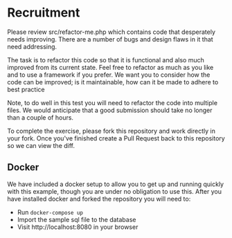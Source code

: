 # Recruitment
Please review src/refactor-me.php which contains code that desperately needs improving.  There are a number of bugs and design flaws in it that need addressing.

The task is to refactor this code so that it is functional and also much improved from its current state.  Feel free to refactor as much as you like and to use a framework if you prefer.  We want you to consider how the code can be improved; is it maintainable, how can it be made to adhere to best practice 

Note, to do well in this test you will need to refactor the code into multiple files.  We would anticipate that a good submission should take no longer than a couple of hours.

To complete the exercise, please fork this repository and work directly in your fork. Once you've finished create a Pull Request back to this repository so we can view the diff.

## Docker
We have included a docker setup to allow you to get up and running quickly with this example, though you are under no obligation to use this.  After you have installed docker and forked the repository you will need to:

* Run `docker-compose up` 
* Import the sample sql file to the database
* Visit http://localhost:8080 in your browser